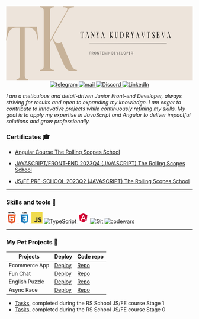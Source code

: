 <img src="./images/banner.png" width="1000" height="200" alt="banner" >

<div style="text-align: center;">
 <a href="https://t.me/letanatol" target="_blank">
  <img src="https://img.shields.io/badge/Telegram-2CA5E0?style=for-the-badge&logo=telegram&logoColor=white" alt="telegram"/>
 </a>
 <a href="mailto:letanatol@gmail.com">
  <img src="https://img.shields.io/badge/Gmail-D14836?style=for-the-badge&logo=gmail&logoColor=white" alt="mail"/>
 </a>
 <a href="https://discordapp.com/users/1015731439028940861" target="_blank">
  <img src="https://img.shields.io/badge/Discord-0000CD?style=for-the-badge&logo=Codewars&logoColor=white" alt="Discord"/>
 </a>
 <a href="https://www.linkedin.com/in/tatsiana-kudrautsava/" target="_blank">
  <img src="https://img.shields.io/badge/LinkedIn-4169E1?style=for-the-badge&logo=Codewars&logoColor=white" alt="LinkedIn"/>
 </a>
</div>

*I am a meticulous and detail-driven Junior Front-end Developer, always striving for results and open to expanding my knowledge.
I am eager to contribute to innovative projects while continuously refining my skills.
My goal is to apply my expertise in JavaScript and Angular to deliver impactful solutions and grow professionally.*

### Certificates 🎓

- <a href="" target="_blank">Angular Course The Rolling Scopes School</a>

- <a href="https://app.rs.school/certificate/b0sm1v47" target="_blank">JAVASCRIPT/FRONT-END 2023Q4 (JAVASCRIPT) The Rolling Scopes School</a>

- <a href="https://app.rs.school/certificate/rsmb2n12" target="_blank">JS/FE PRE-SCHOOL 2023Q2 (JAVASCRIPT) The Rolling Scopes School</a>

____

### Skills and tools :muscle:

<a href="https://developer.mozilla.org/en-US/docs/Web/HTML" target="_blank">
  <img alt="HTML5" width="30px" src="https://raw.githubusercontent.com/github/explore/80688e429a7d4ef2fca1e82350fe8e3517d3494d/topics/html/html.png"/>
</a>
<a href="https://developer.mozilla.org/en-US/docs/Web/CSS" target="_blank">
  <img alt="CSS" width="30px" src="https://raw.githubusercontent.com/github/explore/80688e429a7d4ef2fca1e82350fe8e3517d3494d/topics/css/css.png"/>
</a>
<a href="https://developer.mozilla.org/en-US/docs/Web/JavaScript" target="_blank">
  <img alt="JavaScript" width="30px" src="https://raw.githubusercontent.com/github/explore/80688e429a7d4ef2fca1e82350fe8e3517d3494d/topics/javascript/javascript.png"/>
</a>
<a href="https://www.typescriptlang.org/" target="_blank">
  <img alt="TypeScript" width="30px" src="https://github.com/remojansen/logo.ts/blob/master/ts.png?raw=true"/>
</a>
<a href="https://angular.dev/" target="_blank">
  <img alt="Angular" width="30px" src="https://raw.githubusercontent.com/github/explore/main/topics/angular/angular.png"/>
</a>
<a href="https://git-scm.com/" target="_blank">
  <img alt="Git" width="30px" src="https://git-scm.com/images/logos/downloads/Git-Icon-1788C.png"/>
</a>
<a href="https://www.codewars.com/users/letanatol/badges/large" target="_blank">
  <img alt="codewars" width="300px" src="https://www.codewars.com/users/letanatol/badges/large"/>
</a>

_____________

### My Pet Projects :feet:

 Projects         |   Deploy                                                | Code repo
------------------|:--------------------------------------------------------|:-----------------------
 Ecommerce App| [Deploy](https://greens-shop.netlify.app/)    | [Repo](https://github.com/Dewlar/green-shop)
 Fun Chat | [Deploy]()    | [Repo]()
 English Puzzle   | [Deploy]()    | [Repo]()
 Async Race | [Deploy]()    | [Repo]()

- [Tasks](), completed during the RS School JS/FE course Stage 1
- [Tasks](), completed during the RS School JS/FE course Stage 0
